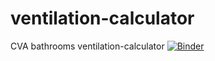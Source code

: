 # ventilation-calculator
CVA bathrooms ventilation-calculator
[![Binder](https://mybinder.org/badge_logo.svg)](https://hub.2i2c.mybinder.org/user/hiesus-ventilation-calculator-cdtazwsc/lab/tree/ventilation_analysis.ipynb)

